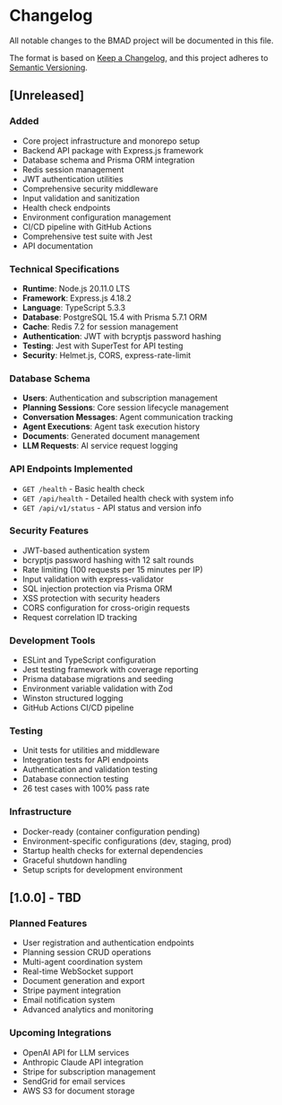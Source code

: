# Changelog

All notable changes to the BMAD project will be documented in this file.

The format is based on [Keep a Changelog](https://keepachangelog.com/en/1.0.0/),
and this project adheres to [Semantic Versioning](https://semver.org/spec/v2.0.0.html).

## [Unreleased]

### Added
- Core project infrastructure and monorepo setup
- Backend API package with Express.js framework
- Database schema and Prisma ORM integration
- Redis session management
- JWT authentication utilities
- Comprehensive security middleware
- Input validation and sanitization
- Health check endpoints
- Environment configuration management
- CI/CD pipeline with GitHub Actions
- Comprehensive test suite with Jest
- API documentation

### Technical Specifications
- **Runtime**: Node.js 20.11.0 LTS
- **Framework**: Express.js 4.18.2
- **Language**: TypeScript 5.3.3
- **Database**: PostgreSQL 15.4 with Prisma 5.7.1 ORM
- **Cache**: Redis 7.2 for session management
- **Authentication**: JWT with bcryptjs password hashing
- **Testing**: Jest with SuperTest for API testing
- **Security**: Helmet.js, CORS, express-rate-limit

### Database Schema
- **Users**: Authentication and subscription management
- **Planning Sessions**: Core session lifecycle management
- **Conversation Messages**: Agent communication tracking
- **Agent Executions**: Agent task execution history
- **Documents**: Generated document management
- **LLM Requests**: AI service request logging

### API Endpoints Implemented
- `GET /health` - Basic health check
- `GET /api/health` - Detailed health check with system info
- `GET /api/v1/status` - API status and version info

### Security Features
- JWT-based authentication system
- bcryptjs password hashing with 12 salt rounds
- Rate limiting (100 requests per 15 minutes per IP)
- Input validation with express-validator
- SQL injection protection via Prisma ORM
- XSS protection with security headers
- CORS configuration for cross-origin requests
- Request correlation ID tracking

### Development Tools
- ESLint and TypeScript configuration
- Jest testing framework with coverage reporting
- Prisma database migrations and seeding
- Environment variable validation with Zod
- Winston structured logging
- GitHub Actions CI/CD pipeline

### Testing
- Unit tests for utilities and middleware
- Integration tests for API endpoints
- Authentication and validation testing
- Database connection testing
- 26 test cases with 100% pass rate

### Infrastructure
- Docker-ready (container configuration pending)
- Environment-specific configurations (dev, staging, prod)
- Startup health checks for external dependencies
- Graceful shutdown handling
- Setup scripts for development environment

## [1.0.0] - TBD

### Planned Features
- User registration and authentication endpoints
- Planning session CRUD operations
- Multi-agent coordination system
- Real-time WebSocket support
- Document generation and export
- Stripe payment integration
- Email notification system
- Advanced analytics and monitoring

### Upcoming Integrations
- OpenAI API for LLM services
- Anthropic Claude API integration
- Stripe for subscription management
- SendGrid for email services
- AWS S3 for document storage